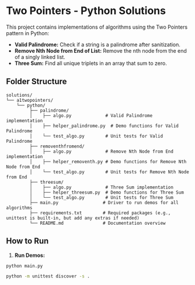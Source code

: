# Two Pointers - Python Solutions

This project contains implementations of algorithms using the Two Pointers pattern in Python:

- **Valid Palindrome:** Check if a string is a palindrome after sanitization.
- **Remove Nth Node from End of List:** Remove the nth node from the end of a singly linked list.
- **Three Sum:** Find all unique triplets in an array that sum to zero.

## Folder Structure

```text
solutions/
└── a1twopointers/
    └── python/
         ├── palindrome/
         │    ├── algo.py             # Valid Palindrome implementation
         │    ├── helper_palindrome.py  # Demo functions for Valid Palindrome
         │    └── test_algo.py        # Unit tests for Valid Palindrome
         ├── removenthfromend/
         │    ├── algo.py             # Remove Nth Node from End implementation
         │    ├── helper_removenth.py # Demo functions for Remove Nth Node from End
         │    └── test_algo.py        # Unit tests for Remove Nth Node from End
         ├── threesum/
         │    ├── algo.py             # Three Sum implementation
         │    ├── helper_threesum.py  # Demo functions for Three Sum
         │    └── test_algo.py        # Unit tests for Three Sum
         ├── main.py                 # Driver to run demos for all algorithms
         ├── requirements.txt        # Required packages (e.g., unittest is built-in, but add any extras if needed)
         └── README.md               # Documentation overview
```

## How to Run

1. **Run Demos:**

```bash
python main.py

python -m unittest discover -s .
```
